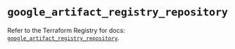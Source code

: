 # `google_artifact_registry_repository`

Refer to the Terraform Registry for docs: [`google_artifact_registry_repository`](https://registry.terraform.io/providers/hashicorp/google/5.31.1/docs/resources/artifact_registry_repository).
